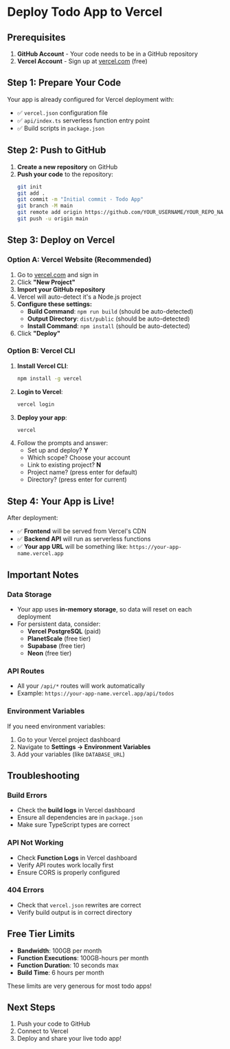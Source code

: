 # Deploy Todo App to Vercel

## Prerequisites
1. **GitHub Account** - Your code needs to be in a GitHub repository
2. **Vercel Account** - Sign up at [vercel.com](https://vercel.com) (free)

## Step 1: Prepare Your Code

Your app is already configured for Vercel deployment with:
- ✅ `vercel.json` configuration file
- ✅ `api/index.ts` serverless function entry point
- ✅ Build scripts in `package.json`

## Step 2: Push to GitHub

1. **Create a new repository** on GitHub
2. **Push your code** to the repository:
   ```bash
   git init
   git add .
   git commit -m "Initial commit - Todo App"
   git branch -M main
   git remote add origin https://github.com/YOUR_USERNAME/YOUR_REPO_NAME.git
   git push -u origin main
   ```

## Step 3: Deploy on Vercel

### Option A: Vercel Website (Recommended)
1. Go to [vercel.com](https://vercel.com) and sign in
2. Click **"New Project"**
3. **Import your GitHub repository**
4. Vercel will auto-detect it's a Node.js project
5. **Configure these settings:**
   - **Build Command**: `npm run build` (should be auto-detected)
   - **Output Directory**: `dist/public` (should be auto-detected)
   - **Install Command**: `npm install` (should be auto-detected)
6. Click **"Deploy"**

### Option B: Vercel CLI
1. **Install Vercel CLI**:
   ```bash
   npm install -g vercel
   ```
2. **Login to Vercel**:
   ```bash
   vercel login
   ```
3. **Deploy your app**:
   ```bash
   vercel
   ```
4. Follow the prompts and answer:
   - Set up and deploy? **Y**
   - Which scope? Choose your account
   - Link to existing project? **N**
   - Project name? (press enter for default)
   - Directory? (press enter for current)

## Step 4: Your App is Live!

After deployment:
- ✅ **Frontend** will be served from Vercel's CDN
- ✅ **Backend API** will run as serverless functions
- ✅ **Your app URL** will be something like: `https://your-app-name.vercel.app`

## Important Notes

### Data Storage
- Your app uses **in-memory storage**, so data will reset on each deployment
- For persistent data, consider:
  - **Vercel PostgreSQL** (paid)
  - **PlanetScale** (free tier)
  - **Supabase** (free tier)
  - **Neon** (free tier)

### API Routes
- All your `/api/*` routes will work automatically
- Example: `https://your-app-name.vercel.app/api/todos`

### Environment Variables
If you need environment variables:
1. Go to your Vercel project dashboard
2. Navigate to **Settings → Environment Variables**
3. Add your variables (like `DATABASE_URL`)

## Troubleshooting

### Build Errors
- Check the **build logs** in Vercel dashboard
- Ensure all dependencies are in `package.json`
- Make sure TypeScript types are correct

### API Not Working
- Check **Function Logs** in Vercel dashboard
- Verify API routes work locally first
- Ensure CORS is properly configured

### 404 Errors
- Check that `vercel.json` rewrites are correct
- Verify build output is in correct directory

## Free Tier Limits
- **Bandwidth**: 100GB per month
- **Function Executions**: 100GB-hours per month
- **Function Duration**: 10 seconds max
- **Build Time**: 6 hours per month

These limits are very generous for most todo apps!

## Next Steps
1. Push your code to GitHub
2. Connect to Vercel
3. Deploy and share your live todo app!